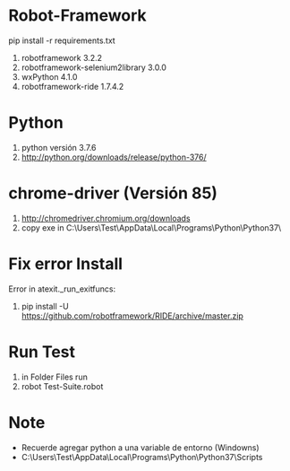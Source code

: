 # Robot-Framework
pip install -r requirements.txt
1. robotframework 3.2.2
2. robotframework-selenium2library 3.0.0
3. wxPython 4.1.0
4. robotframework-ride 1.7.4.2
# Python
1. python versión 3.7.6
2. http://python.org/downloads/release/python-376/
# chrome-driver (Versión 85)
1. http://chromedriver.chromium.org/downloads
2. copy exe in C:\Users\Test\AppData\Local\Programs\Python\Python37\
# Fix error Install
Error in atexit._run_exitfuncs:
1. pip install -U https://github.com/robotframework/RIDE/archive/master.zip
# Run Test
1. in Folder Files run
2. robot Test-Suite.robot
# Note
- Recuerde agregar python a una variable de entorno (Windowns)
- C:\Users\Test\AppData\Local\Programs\Python\Python37\Scripts
